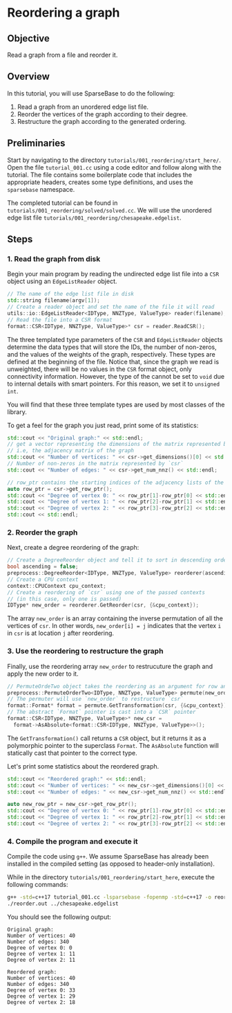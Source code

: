 # Reordering a graph

## Objective
Read a graph from a file and reorder it. 

## Overview

In this tutorial, you will use SparseBase to do the following:

1. Read a graph from an unordered edge list file.
2. Reorder the vertices of the graph according to their degree.
3. Restructure the graph according to the generated ordering.

## Preliminaries
Start by navigating to the directory `tutorials/001_reordering/start_here/`. Open the file `tutorial_001.cc` using a code editor and follow along with the tutorial. The file contains some boilerplate code that includes the appropriate headers, creates some type definitions, and uses the `sparsebase` namespace.

The completed tutorial can be found in `tutorials/001_reordering/solved/solved.cc`. We will use the unordered edge list file `tutorials/001_reordering/chesapeake.edgelist`. 

## Steps

### 1. Read the graph from disk
Begin your main program by reading the undirected edge list file into a `CSR` object using an `EdgeListReader` object. 

```c++
// The name of the edge list file in disk
std::string filename(argv[1]); 
// Create a reader object and set the name of the file it will read
utils::io::EdgeListReader<IDType, NNZType, ValueType> reader(filename);
// Read the file into a CSR format
format::CSR<IDType, NNZType, ValueType>* csr = reader.ReadCSR();
```

The three templated type parameters of the `CSR` and `EdgeListReader` objects determine the data types that will store the IDs, the number of non-zeros, and the values of the weights of the graph, respectively. These types are defined at the beginning of the file. Notice that, since the graph we read is unweighted, there will be no values in the `CSR` format object, only connectivity information. However, the type of the cannot be set to `void` due to internal details with smart pointers. For this reason, we set it to `unsigned int`. 

You will find that these three template types are used by most classes of the library.

To get a feel for the graph you just read, print some of its statistics:

```c++
std::cout << "Original graph:" << std::endl; 
// get a vector representing the dimensions of the matrix represented by `csr`, 
// i.e, the adjacency matrix of the graph
std::cout << "Number of vertices: " << csr->get_dimensions()[0] << std::endl;
// Number of non-zeros in the matrix represented by `csr`
std::cout << "Number of edges: " << csr->get_num_nnz() << std::endl;

// row_ptr contains the starting indices of the adjacency lists of the vertices in `csr`
auto row_ptr = csr->get_row_ptr();
std::cout << "Degree of vertex 0: " << row_ptr[1]-row_ptr[0] << std::endl;
std::cout << "Degree of vertex 1: " << row_ptr[2]-row_ptr[1] << std::endl;
std::cout << "Degree of vertex 2: " << row_ptr[3]-row_ptr[2] << std::endl;
std::cout << std::endl;
```

### 2. Reorder the graph
Next, create a degree reordering of the graph:
```c++
// Create a DegreeReorder object and tell it to sort in descending order
bool ascending = false;
preprocess::DegreeReorder<IDType, NNZType, ValueType> reorderer(ascending);
// Create a CPU context
context::CPUContext cpu_context;
// Create a reordering of `csr` using one of the passed contexts 
// (in this case, only one is passed)
IDType* new_order = reorderer.GetReorder(csr, {&cpu_context});
```

The array `new_order` is an array containing the inverse permutation of all the vertices of `csr`. In other words, `new_order[i] = j` indicates that the vertex `i` in `csr` is at location `j` after reordering.

### 3. Use the reordering to restructure the graph
Finally, use the reordering array `new_order` to restrucuture the graph and apply the new order to it.

```c++
// PermuteOrdeTwo object takes the reordering as an argument for row and column reordering
preprocess::PermuteOrderTwo<IDType, NNZType, ValueType> permute(new_order, new_order);
// The permuter will use `new_order` to restructure `csr`
format::Format* format = permute.GetTransformation(csr, {&cpu_context});
// The abstract `Format` pointer is cast into a `CSR` pointer
format::CSR<IDType, NNZType, ValueType>* new_csr = 
  format->AsAbsolute<format::CSR<IDType, NNZType, ValueType>>();
```

The `GetTransformation()` call returns a `CSR` object, but it returns it as a polymorphic pointer to the superclass `Format`. The `AsAbsolute` function will statically cast that pointer to the correct type.

Let's print some statistics about the reordered graph.

```c++
std::cout << "Reordered graph:" << std::endl; 
std::cout << "Number of vertices: " << new_csr->get_dimensions()[0] << std::endl;
std::cout << "Number of edges: " << new_csr->get_num_nnz() << std::endl;

auto new_row_ptr = new_csr->get_row_ptr();
std::cout << "Degree of vertex 0: " << row_ptr[1]-row_ptr[0] << std::endl;
std::cout << "Degree of vertex 1: " << row_ptr[2]-row_ptr[1] << std::endl;
std::cout << "Degree of vertex 2: " << row_ptr[3]-row_ptr[2] << std::endl;
```

### 4. Compile the program and execute it
Compile the code using `g++`. We assume SparseBase has already been installed in the compiled setting (as opposed to header-only installation).

While in the directory `tutorials/001_reordering/start_here`, execute the following commands:
```bash
g++ -std=c++17 tutorial_001.cc -lsparsebase -fopenmp -std=c++17 -o reorder.out
./reorder.out ../chesapeake.edgelist
```

You should see the following output:

```
Original graph:
Number of vertices: 40
Number of edges: 340
Degree of vertex 0: 0
Degree of vertex 1: 11
Degree of vertex 2: 11

Reordered graph:
Number of vertices: 40
Number of edges: 340
Degree of vertex 0: 33
Degree of vertex 1: 29
Degree of vertex 2: 18
```
